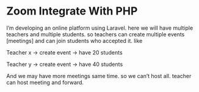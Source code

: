 <H1>Zoom Integrate With PHP</H1>
<p>I’m developing an online platform using Laravel. here we will have multiple teachers and multiple students.
so teachers can create multiple events [meetings] and can join students who accepted it. like

Teacher x → create event → have 20 students

Teacher y → create event → have 40 students

And we may have more meetings same time. so we can’t host all. teacher can host meeting and forward.</p>
